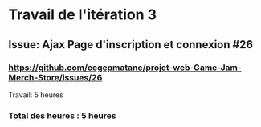 # Travail de l'itération 3

## Issue: Ajax Page d'inscription et connexion #26
### https://github.com/cegepmatane/projet-web-Game-Jam-Merch-Store/issues/26

Travail: 5 heures


### Total des heures : 5 heures
